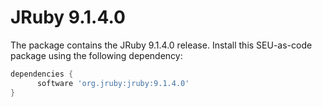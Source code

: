 # JRuby 9.1.4.0

The package contains the JRuby 9.1.4.0 release. Install this SEU-as-code package
using the following dependency:
```groovy
dependencies {
	  software 'org.jruby:jruby:9.1.4.0'
}
```
